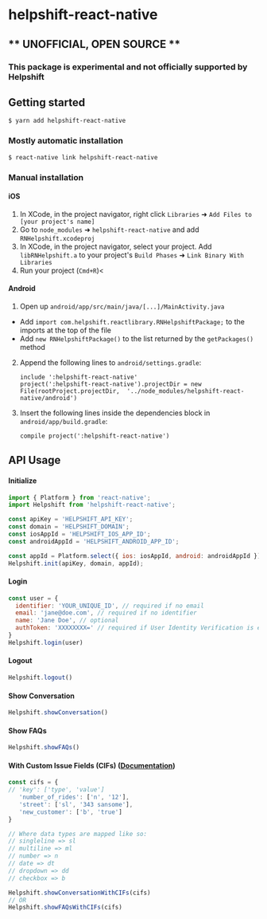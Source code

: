 # helpshift-react-native

## ** UNOFFICIAL, OPEN SOURCE **
### This package is experimental and not officially supported by Helpshift

## Getting started

`$ yarn add helpshift-react-native`

### Mostly automatic installation

`$ react-native link helpshift-react-native`

### Manual installation

#### iOS

1. In XCode, in the project navigator, right click `Libraries` ➜ `Add Files to [your project's name]`
2. Go to `node_modules` ➜ `helpshift-react-native` and add `RNHelpshift.xcodeproj`
3. In XCode, in the project navigator, select your project. Add `libRNHelpshift.a` to your project's `Build Phases` ➜ `Link Binary With Libraries`
4. Run your project (`Cmd+R`)<

#### Android

1. Open up `android/app/src/main/java/[...]/MainActivity.java`
  - Add `import com.helpshift.reactlibrary.RNHelpshiftPackage;` to the imports at the top of the file
  - Add `new RNHelpshiftPackage()` to the list returned by the `getPackages()` method
2. Append the following lines to `android/settings.gradle`:
    ```
    include ':helpshift-react-native'
    project(':helpshift-react-native').projectDir = new File(rootProject.projectDir,  '../node_modules/helpshift-react-native/android')
    ```
3. Insert the following lines inside the dependencies block in `android/app/build.gradle`:
    ```
   compile project(':helpshift-react-native')
    ```


## API Usage
#### Initialize
```javascript
import { Platform } from 'react-native';
import Helpshift from 'helpshift-react-native';

const apiKey = 'HELPSHIFT_API_KEY';
const domain = 'HELPSHIFT_DOMAIN';
const iosAppId = 'HELPSHIFT_IOS_APP_ID';
const androidAppId = 'HELPSHIFT_ANDROID_APP_ID';

const appId = Platform.select({ ios: iosAppId, android: androidAppId })
Helpshift.init(apiKey, domain, appId);
```

#### Login
```javascript
const user = {
  identifier: 'YOUR_UNIQUE_ID', // required if no email
  email: 'jane@doe.com', // required if no identifier
  name: 'Jane Doe', // optional
  authToken: 'XXXXXXXX=' // required if User Identity Verification is enabled
}
Helpshift.login(user)
```

#### Logout
```javascript
Helpshift.logout()
```

#### Show Conversation
```javascript
Helpshift.showConversation()
```

#### Show FAQs
```javascript
Helpshift.showFAQs()
```

#### With Custom Issue Fields (CIFs) ([Documentation](https://support.helpshift.com/kb/article/custom-issue-fields/))
```javascript
const cifs = {
// 'key': ['type', 'value']
   'number_of_rides': ['n', '12'],
   'street': ['sl', '343 sansome'],
   'new_customer': ['b', 'true']
}

// Where data types are mapped like so:
// singleline => sl
// multiline => ml
// number => n
// date => dt
// dropdown => dd
// checkbox => b

Helpshift.showConversationWithCIFs(cifs)
// OR
Helpshift.showFAQsWithCIFs(cifs)
```
